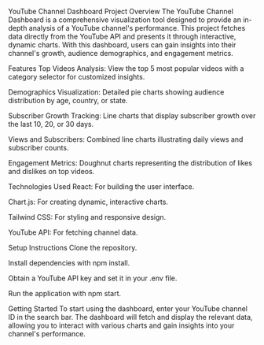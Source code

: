 YouTube Channel Dashboard
Project Overview
The YouTube Channel Dashboard is a comprehensive visualization tool designed to provide an in-depth analysis of a YouTube channel's performance. This project fetches data directly from the YouTube API and presents it through interactive, dynamic charts. With this dashboard, users can gain insights into their channel's growth, audience demographics, and engagement metrics.

Features
Top Videos Analysis: View the top 5 most popular videos with a category selector for customized insights.

Demographics Visualization: Detailed pie charts showing audience distribution by age, country, or state.

Subscriber Growth Tracking: Line charts that display subscriber growth over the last 10, 20, or 30 days.

Views and Subscribers: Combined line charts illustrating daily views and subscriber counts.

Engagement Metrics: Doughnut charts representing the distribution of likes and dislikes on top videos.

Technologies Used
React: For building the user interface.

Chart.js: For creating dynamic, interactive charts.

Tailwind CSS: For styling and responsive design.

YouTube API: For fetching channel data.

Setup Instructions
Clone the repository.

Install dependencies with npm install.

Obtain a YouTube API key and set it in your .env file.

Run the application with npm start.

Getting Started
To start using the dashboard, enter your YouTube channel ID in the search bar. The dashboard will fetch and display the relevant data, allowing you to interact with various charts and gain insights into your channel's performance.